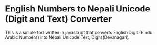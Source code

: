 # English Numbers to Nepali Unicode (Digit and Text) Converter 
This is a simple tool written in javascript that converts English Digit (Hindu Arabic Numbers) into  Nepali Unicode Text, Digits(Devanagari).
